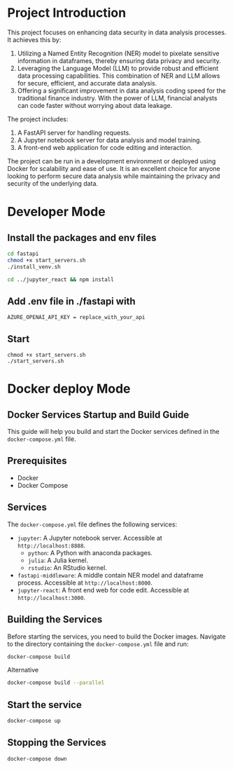 # Project Introduction

This project focuses on enhancing data security in data analysis processes. It achieves this by:

1. Utilizing a Named Entity Recognition (NER) model to pixelate sensitive information in dataframes, thereby ensuring data privacy and security.
2. Leveraging the Language Model (LLM) to provide robust and efficient data processing capabilities. This combination of NER and LLM allows for secure, efficient, and accurate data analysis.
3. Offering a significant improvement in data analysis coding speed for the traditional finance industry. With the power of LLM, financial analysts can code faster without worrying about data leakage.

The project includes:

1. A FastAPI server for handling requests.
2. A Jupyter notebook server for data analysis and model training.
3. A front-end web application for code editing and interaction.

The project can be run in a development environment or deployed using Docker for scalability and ease of use. It is an excellent choice for anyone looking to perform secure data analysis while maintaining the privacy and security of the underlying data.


# Developer Mode
## Install the packages and env files 
```bash
cd fastapi 
chmod +x start_servers.sh 
./install_venv.sh

cd ../jupyter_react && npm install 
```
## Add .env file in ./fastapi with
```
AZURE_OPENAI_API_KEY = replace_with_your_api
```
## Start
```
chmod +x start_servers.sh 
./start_servers.sh
```

# Docker deploy Mode
## Docker Services Startup and Build Guide

This guide will help you build and start the Docker services defined in the `docker-compose.yml` file.

## Prerequisites

- Docker
- Docker Compose

## Services

The `docker-compose.yml` file defines the following services:

- `jupyter`: A Jupyter notebook server. Accessible at `http://localhost:8888`.
    - `python`: A Python with anaconda packages.
    - `julia`: A Julia kernel. 
    - `rstudio`: An RStudio kernel.
- `fastapi-middleware`: A middle contain NER model and dataframe process. Accessible at `http://localhost:8000`.
- `jupyter-react`: A front end web for code edit. Accessible at `http://localhost:3000`.

## Building the Services

Before starting the services, you need to build the Docker images. Navigate to the directory containing the `docker-compose.yml` file and run:

```bash
docker-compose build 
```
Alternative
```bash
docker-compose build --parallel
```

## Start the service
```bash
docker-compose up
```

## Stopping the Services
```bash
docker-compose down
```
